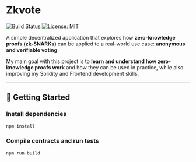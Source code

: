 # Zkvote

[![Build Status](https://img.shields.io/github/actions/workflow/status/fmcruz01/zk-vote/Build.yml?branch=main)](https://github.com/fmcruz01/zk-vote/actions)
[![License: MIT](https://img.shields.io/badge/License-MIT-yellow.svg)](LICENSE.md)

A simple decentralized application that explores how **zero-knowledge proofs (zk-SNARKs)** can be applied to a real-world use case: **anonymous and verifiable voting**.  

My main goal with this project is to **learn and understand how zero-knowledge proofs work** and how they can be used in practice, while also improving my Solidity and Frontend development skills.

---

## 🚀 Getting Started

### Install dependencies

```bash
npm install
```

### Compile contracts and run tests

```bash
npm run build
```

